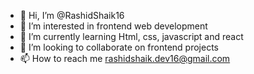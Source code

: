 - 👋 Hi, I’m @RashidShaik16
- 👀 I’m interested in frontend web development
- 🌱 I’m currently learning Html, css, javascript and react
- 💞️ I’m looking to collaborate on frontend projects
- 📫 How to reach me rashidshaik.dev16@gmail.com

<!---
RashidShaik16/RashidShaik16 is a ✨ special ✨ repository because its `README.md` (this file) appears on your GitHub profile.
You can click the Preview link to take a look at your changes.
--->
